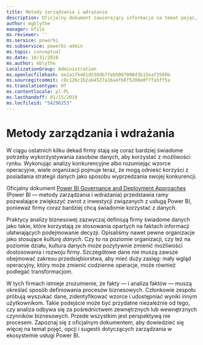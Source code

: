 ```yaml
---
title: Metody zarządzania i wdrażania
description: Oficjalny dokument zawierający informacje na temat pojęć, opcji i sugestii dotyczących zarządzania w ekosystemie usługi Power BI.
author: mgblythe
manager: kfile
ms.reviewer: ''
ms.service: powerbi
ms.subservice: powerbi-admin
ms.topic: conceptual
ms.date: 10/31/2018
ms.author: mblythe
LocalizationGroup: Administration
ms.openlocfilehash: ee2a17b461d538db7feb5067000d3b15eaf3560b
ms.sourcegitcommit: c8c126c1b2ab4527a16a4fb8f5208e0f7fa5ff5a
ms.translationtype: HT
ms.contentlocale: pl-PL
ms.lasthandoff: 01/15/2019
ms.locfileid: "54296253"
---
```

# <a name="governance-and-deployment-approaches"></a>Metody zarządzania i wdrażania

W ciągu ostatnich kilku dekad firmy stają się coraz bardziej świadome potrzeby wykorzystywania zasobów danych, aby korzystać z możliwości rynku. Wykonując analizy konkurencyjne albo rozumiejąc wzorce operacyjne, wiele organizacji pojmuje teraz, że mogą odnieść korzyści z posiadania strategii danych jako sposobu wyprzedzania swojej konkurencji.  

Oficjalny dokument [Power BI Governance and Deployment Approaches](http://go.microsoft.com/fwlink/?LinkId=785915&clcid=0x409) (Power BI — metody zarządzania i wdrażania) przedstawia ramy pozwalające zwiększyć zwrot z inwestycji związanych z usługą Power BI, ponieważ firmy coraz bardziej chcą świadomie korzystać z danych.

Praktycy analizy biznesowej zazwyczaj definiują firmy świadome danych jako takie, które korzystają ze stosowania opartych na faktach informacji ułatwiających podejmowanie decyzji.  Opisaliśmy nawet pewne organizacje jako stosujące *kulturę danych*. Czy to na poziomie organizacji, czy też na poziomie działu, kultura danych może pozytywnie zmienić możliwości dostosowania i rozwoju firmy.  Szczegółowe dane nie muszą zawsze obejmować zakresu przedsiębiorstwa, aby mieć duży zasięg: mały wgląd operacyjny, który może zmienić codzienne operacje, może również podlegać transformacjom.

W tych firmach istnieje zrozumienie, że fakty — i analiza faktów — muszą określać sposób definiowania procesów biznesowych. Członkowie zespołu próbują wyszukać dane, zidentyfikować wzorce i udostępniać wyniki innym użytkownikom. Takie podejście może być przydatne niezależnie od tego, czy analiza odbywa się za pośrednictwem zewnętrznych lub wewnętrznych czynników biznesowych. Przede wszystkim jest perspektywą nie procesem. Zapoznaj się z oficjalnym dokumentem, aby dowiedzieć się więcej na temat pojęć, opcji i sugestii dotyczących zarządzania w ekosystemie usługi Power BI.

